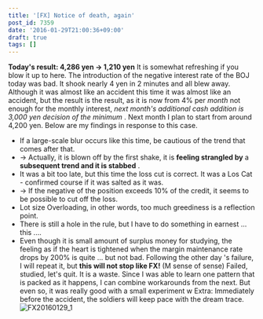 ```yaml
---
title: '[FX] Notice of death, again'
post_id: 7359
date: '2016-01-29T21:00:36+09:00'
draft: true
tags: []
---
```


**Today's result: 4,286 yen → 1,210 yen** It is somewhat refreshing if you blow it up to here. The introduction of the negative interest rate of the BOJ today was bad. It shook nearly 4 yen in 2 minutes and all blew away. Although it was almost like an accident this time it was almost like an accident, but the result is the result, as it is now from 4% per _month_ not enough for the monthly interest, _next month's additional cash addition is 3,000 yen decision of the minimum_ . Next month I plan to start from around 4,200 yen. Below are my findings in response to this case.

*   If a large-scale blur occurs like this time, be cautious of the trend that comes after that.
*   → Actually, it is blown off by the first shake, it is **feeling strangled by** a **subsequent trend and it is stabbed** .
*   It was a bit too late, but this time the loss cut is correct. It was a Los Cat - confirmed course if it was salted as it was.
*   → If the negative of the position exceeds 10% of the credit, it seems to be possible to cut off the loss.
*   Lot size Overloading, in other words, too much greediness is a reflection point.
*   There is still a hole in the rule, but I have to do something in earnest ... this ....
*   Even though it is small amount of surplus money for studying, the feeling as if the heart is tightened when the margin maintenance rate drops by 200% is quite ... but not bad. Following the other day 's failure, I will repeat it, but **this will not stop like FX!** (M sense of sense) Failed, studied, let's quit. It is a waste. Since I was able to learn one pattern that is packed as it happens, I can combine workarounds from the next. But even so, it was really good with a small experiment w Extra: Immediately before the accident, the soldiers will keep pace with the dream trace. ![FX20160129_1](https://danmaq.com/wp-content/uploads/2016/01/FX20160129_1.png)
